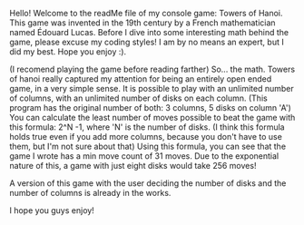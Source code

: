 Hello! Welcome to the readMe file of my console game: Towers of Hanoi.
This game was invented in the 19th century by a French mathematician named Édouard Lucas.
Before I dive into some interesting math behind the game, please excuse my coding styles!
I am by no means an expert, but I did my best. Hope you enjoy :).


(I recomend playing the game before reading farther)
So... the math.
Towers of hanoi really captured my attention for being an entirely open ended game, in a very simple sense.
It is possible to play with an unlimited number of columns, with an unlimited number of disks on each column.
(This program has the original number of both: 3 columns, 5 disks on column 'A')
You can calculate the least number of moves possible to beat the game with this formula: 2^N -1, where 'N' is the number of disks.
(I think this formula holds true even if you add more columns, because you don't have to use them, but I'm not sure about that)
Using this formula, you can see that the game I wrote has a min move count of 31 moves.
Due to the exponential nature of this, a game with just eight disks would take 256 moves!

A version of this game with the user deciding the number of disks and the number of columns is already in the works.

I hope you guys enjoy!

